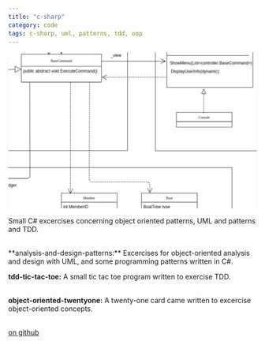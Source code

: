 ```yaml
---
title: "c-sharp"
category: code
tags: c-sharp, uml, patterns, tdd, oop
---
```


[![alt code snippet][ref-image]][github-link]

Small C# excercises concerning object oriented patterns, UML and patterns and TDD.  

<br />
**analysis-and-design-patterns:** Excercises for object-oriented analysis and design with UML, and some programming patterns written in C#.  
<br />

**tdd-tic-tac-toe:** A small tic tac toe program written to exercise TDD.  
<br />

**object-oriented-twentyone:** A twenty-one card came written to excercise object-oriented concepts.   
<br />
 
[on github][github-link]

[github-link]: https://github.com/theuggla/c-sharp-at
[ref-image]: ../assets/projects/images/csharp.png